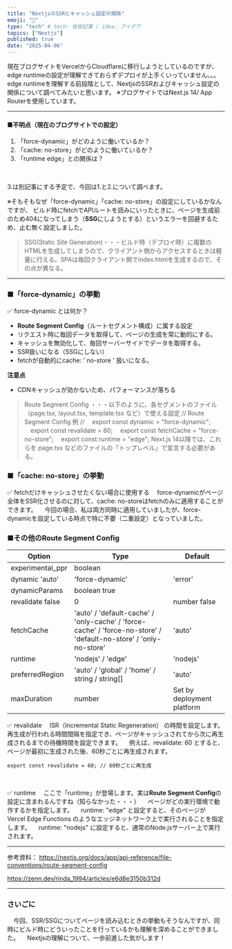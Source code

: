 ```yaml
---
title: "NextjsのSSRとキャッシュ設定の関係"
emoji: "📌"
type: "tech" # tech: 技術記事 / idea: アイデア
topics: ["Nextjs"]
published: true
date: "2025-04-06"
---
```


現在ブログサイトをVercelからCloudflareに移行しようとしているのですが、
edge runtimeの設定が理解できておらずデプロイが上手くいっていません。。。<br/>
edge runtimeを理解する前段階として、NextjsのSSRおよびキャッシュ設定の関係について調べてみたいと思います。
※ブログサイトではNext.js 14/ App Routerを使用しています。

---

#### ■不明点（現在のブログサイトでの設定）
1. 「force-dynamic」がどのように働いているか？
2. 「cache: no-store」がどのように働いているか？
3. 「runtime edge」との関係は？
<br />

3.は別記事にする予定で、今回は1.と2.について調べます。

※そもそもなぜ「force-dynamic」「cache: no-store」の設定にしているかなんですが、
ビルド時にfetchでAPIルートを読みにいったときに、ページを生成前のため404になってしまう（**SSG**にしようとする）というエラーを回避するため、止む無く設定しました。

> SSG(Static Site Generation)・・・ビルド時（デプロイ時）に複数のHTMLを生成してしまうので、クライアント側からアクセスするときは軽量に行える。SPAは毎回クライアント側でindex.htmlを生成するので、その点が異なる。

---

### ■「force-dynamic」の挙動

✅ force-dynamic とは何か？
- **Route Segment Config**（ルートセグメント構成）に属する設定
- リクエスト時に毎回データを取得して、ページの生成を常に動的にする。
- キャッシュを無効化して、毎回サーバーサイドでデータを取得する。
- SSR扱いになる（SSGにしない）
- fetchが自動的にcache: ' no-store ' 扱いになる。

**注意点**
- CDNキャッシュが効かないため、パフォーマンスが落ちる

> Route Segment Config ・・・以下のように、各セグメントのファイル（page.tsx, layout.tsx, template.tsx など）で使える設定
> // Route Segment Config 例 //
    　export const dynamic = "force-dynamic";
    　export const revalidate = 60;
    　export const fetchCache = "force-no-store";
    　export const runtime = "edge";
> Next.js 14以降では、これらを page.tsx などのファイルの「トップレベル」で宣言する必要がある。

### ■「cache: no-store」の挙動

✅ fetchだけキャッシュさせたくない場合に使用する
　force-dynamicがページ全体をSSR化させるのに対して、cache: no-storeはfetchのみに適用することができます。
　今回の場合、私は両方同時に適用していましたが、force-dynamicを設定している時点で特に不要（二重設定）となっていました。

### ■その他のRoute Segment Config

|Option	|Type	|Default|
|---|---|---|
experimental_ppr|	boolean	|
dynamic	'auto' | 'force-dynamic' | 'error' | 'force-static'	'auto'
dynamicParams|	boolean	true
revalidate	false | 0 | number	false
fetchCache|	'auto' / 'default-cache' / 'only-cache' / 'force-cache' / 'force-no-store' / 'default-no-store' / 'only-no-store'	|'auto'
runtime|	'nodejs' / 'edge'	|'nodejs'
preferredRegion|	'auto' / 'global' / 'home' / string / string[]	|'auto'
maxDuration|	number|	Set by deployment platform

✅ revalidate
　ISR（Incremental Static Regeneration） の時間を設定します。再生成が行われる時間間隔を指定でき、ページがキャッシュされてから次に再生成されるまでの待機時間を設定できます。
　例えば、revalidate: 60 とすると、ページが最初に生成された後、60秒ごとに再生成されます。

~~~
export const revalidate = 60; // 60秒ごとに再生成
~~~
<br />

✅ runtime
　ここで「runtime」が登場します。実は**Route Segment Config**の設定に含まれるんですね（知らなかった・・・）
　ページがどの実行環境で動作するかを指定します。
　runtime: "edge" と設定すると、そのページが Vercel Edge Functions のようなエッジネットワーク上で実行されることを指定します。
　runtime: "nodejs" に設定すると、通常のNode.jsサーバー上で実行されます。


---

参考資料：
https://nextjs.org/docs/app/api-reference/file-conventions/route-segment-config

https://zenn.dev/rinda_1994/articles/e6d8e3150b312d

---

### さいごに
　今回、SSR/SSGについてページを読み込むときの挙動もそうなんですが、同時にビルド時にどういったことを行っているかも理解を深めることができました。
　Nextjsの理解について、一歩前進した気がします！